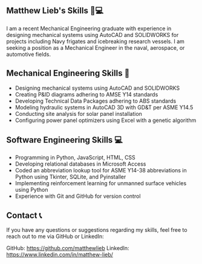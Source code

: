 ## Matthew Lieb's Skills 🔧💻


I am a recent Mechanical Engineering graduate with experience in designing mechanical systems using AutoCAD and SOLIDWORKS for projects including Navy frigates and icebreaking research vessels. I am seeking a position as a Mechanical Engineer in the naval, aerospace, or automotive fields.

## Mechanical Engineering Skills 🔧


- Designing mechanical systems using AutoCAD and SOLIDWORKS
- Creating P&ID diagrams adhering to AMSE Y14 standards
- Developing Technical Data Packages adhering to ABS standards
- Modeling hydraulic systems in AutoCAD 3D with GD&T per ASME Y14.5
- Conducting site analysis for solar panel installation
- Configuring power panel optimizers using Excel with a genetic algorithm

## Software Engineering Skills 💻


- Programming in Python, JavaScript, HTML, CSS
- Developing relational databases in Microsoft Access
- Coded an abbreviation lookup tool for ASME Y14-38 abbreviations in Python using Tkinter, SQLite, and Pyinstaller
- Implementing reinforcement learning for unmanned surface vehicles using Python
- Experience with Git and GitHub for version control


## Contact 📞

If you have any questions or suggestions regarding my skills, feel free to reach out to me via GitHub or LinkedIn:

GitHub: https://github.com/matthewlieb
LinkedIn: https://www.linkedin.com/in/matthew-lieb/
